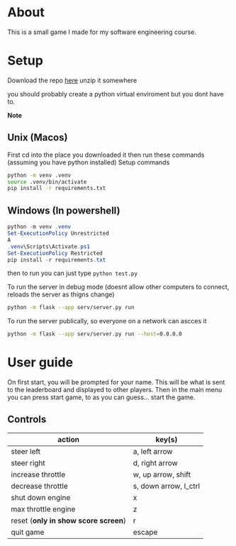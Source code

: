 # About
This is a small game I made for my software engineering course. 

# Setup
Download the repo [here](https://github.com/Kn4ughty/SEASS1/archive/refs/heads/main.zip)
unzip it somewhere

you should probably create a python virtual enviroment but you dont have to.

**Note**

## Unix (Macos)
First cd into the place you downloaded it then run these commands (assuming you have python installed)
Setup commands
```bash
python -m venv .venv
source .venv/bin/activate
pip install -r requirements.txt
```

## Windows (In powershell)
```powershell
python -m venv .venv
Set-ExecutionPolicy Unrestricted
A
.venv\Scripts\Activate.ps1
Set-ExecutionPolicy Restricted
pip install -r requirements.txt
```

then to run you can just type `python test.py`

To run the server in debug mode (doesnt allow other computers to connect, reloads the server as thigns change)
```bash
python -m flask --app serv/server.py run
```

To run the server publically, so everyone on a network can ascces it
```bash
python -m flask --app serv/server.py run --host=0.0.0.0
```


# User guide
On first start, you will be prompted for your name. This will be what is sent to the leaderboard and displayed to other players.
Then in the main menu you can press start game, to as you can guess... start the game.

## Controls

| action       | key(s)   |
| --           | --          |
| steer left   | a, left arrow |
| steer right  | d, right arrow|
| increase throttle | w, up arrow, shift |
| decrease throttle | s, down arrow, l_ctrl |
| shut down engine | x |
| max throttle engine | z |
| reset (**only in show score screen**) | r |
| quit game | escape |
